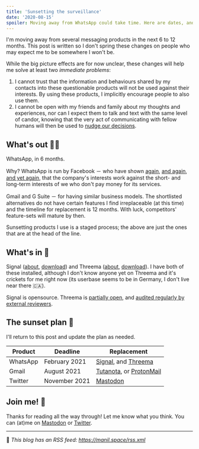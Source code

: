 ```yaml
---
title: 'Sunsetting the surveillance'
date: '2020-08-15'
spoiler: Moving away from WhatsApp could take time. Here are dates, and more.
---
```


I'm moving away from several messaging products in the next 6 to 12 months. This post is written so I don't spring these changes on people who may expect me to be somewhere I won't be.

While the big picture effects are for now unclear, these changes will help me solve at least two _immediate problems_:
1. I cannot trust that the information and behaviours shared by my contacts into these questionable products will not be used against their interests. By using these products, I implicitly encourage people to also use them.
2. I cannot be open with my friends and family about my thoughts and experiences, nor can I expect them to talk and text with the same level of candor, knowing that the very act of communicating with fellow humans will then be used to [nudge our decisions](https://www.theguardian.com/technology/2019/jan/20/shoshana-zuboff-age-of-surveillance-capitalism-google-facebook).

## What's out 🏌️‍♀️

WhatsApp, in 6 months.

Why? WhatsApp is run by Facebook － who have shown [again](http://www.huffingtonpost.com/2010/05/07/facebook-privacy-changes_n_568345.html), [and again](https://www.nytimes.com/2018/10/15/technology/myanmar-facebook-genocide.html), [and yet again](https://www.theguardian.com/commentisfree/2020/jul/05/the-guardian-view-on-facebook-and-democracy-real-and-present-danger), that the company's interests work against the short- and long-term interests of we who don't pay money for its services.

Gmail and G Suite － for having similar business models. The shortlisted alternatives do not have certain features I find irreplaceable (at this time) and the timeline for replacement is 12 months. With luck, competitors' feature-sets will mature by then.

Sunsetting products I use is a staged process; the above are just the ones that are at the head of the line.

## What's in 🎁

Signal ([about](https://www.signal.org/#signal), [download](https://www.signal.org/download/)) and Threema ([about](https://threema.ch/en/about), [download](https://threema.ch/en/download)). I have both of these installed, although I don't know anyone yet on Threema and it's crickets for me right now (its userbase seems to be in Germany, I don't live near there 🇨🇦).

Signal is opensource. Threema is [partially open](https://threema.ch/en/faq/source_code), and [audited regularly by external reviewers](https://threema.ch/en/faq/code_audit).

## The sunset plan 🌅

I'll return to this post and update the plan as needed.

| Product | Deadline | Replacement |
| ------- | ---- | ----------- |
| WhatsApp | February 2021 | [Signal](https://www.signal.org/download/), and [Threema](https://threema.ch/en/download) |
| Gmail | August 2021 | [Tutanota](https://www.tutanota.com/), or [ProtonMail](https://protonmail.com/) |
| Twitter | November 2021 | [Mastodon](https://www.youtube.com/watch?v=IPSbNdBmWKE) |

## Join me! 💬 

Thanks for reading all the way through! Let me know what you think. You can (at)me on [Mastodon](https://toot.cafe/@manil) or [Twitter](https://twitter.com/keywordnew).

---

📡 _This blog has an RSS feed: https://manil.space/rss.xml_
